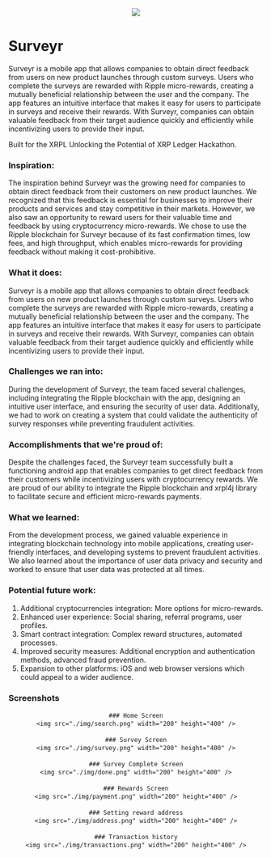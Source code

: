 <p align='center'>
    <img src='https://i.ibb.co/1zPKFDK/logo.png' width='400px'>
</p>

# Surveyr

Surveyr is a mobile app that allows companies to obtain direct feedback from users on new product launches through custom surveys. Users who complete the surveys are rewarded with Ripple micro-rewards, creating a mutually beneficial relationship between the user and the company. The app features an intuitive interface that makes it easy for users to participate in surveys and receive their rewards. With Surveyr, companies can obtain valuable feedback from their target audience quickly and efficiently while incentivizing users to provide their input.

Built for the XRPL Unlocking the Potential of XRP Ledger Hackathon.

### Inspiration:
The inspiration behind Surveyr was the growing need for companies to obtain direct feedback from their customers on new product launches. We recognized that this feedback is essential for businesses to improve their products and services and stay competitive in their markets. However, we also saw an opportunity to reward users for their valuable time and feedback by using cryptocurrency micro-rewards. We chose to use the Ripple blockchain for Surveyr because of its fast confirmation times, low fees, and high throughput, which enables micro-rewards for providing feedback without making it cost-prohibitive.

### What it does:
Surveyr is a mobile app that allows companies to obtain direct feedback from users on new product launches through custom surveys. Users who complete the surveys are rewarded with Ripple micro-rewards, creating a mutually beneficial relationship between the user and the company. The app features an intuitive interface that makes it easy for users to participate in surveys and receive their rewards. With Surveyr, companies can obtain valuable feedback from their target audience quickly and efficiently while incentivizing users to provide their input.

### Challenges we ran into:
During the development of Surveyr, the team faced several challenges, including integrating the Ripple blockchain with the app, designing an intuitive user interface, and ensuring the security of user data. Additionally, we had to work on creating a system that could validate the authenticity of survey responses while preventing fraudulent activities.

### Accomplishments that we're proud of:
Despite the challenges faced, the Surveyr team successfully built a functioning android app that enables companies to get direct feedback from their customers while incentivizing users with cryptocurrency rewards. We are proud of our ability to integrate the Ripple blockchain and xrpl4j library to facilitate secure and efficient micro-rewards payments.

### What we learned:
From the development process, we gained valuable experience in integrating blockchain technology into mobile applications, creating user-friendly interfaces, and developing systems to prevent fraudulent activities. We also learned about the importance of user data privacy and security and worked to ensure that user data was protected at all times.

### Potential future work:
1. Additional cryptocurrencies integration: More options for micro-rewards.
2. Enhanced user experience: Social sharing, referral programs, user profiles.
3. Smart contract integration: Complex reward structures, automated processes.
4. Improved security measures: Additional encryption and authentication methods, advanced fraud prevention.
5. Expansion to other platforms: iOS and web browser versions which could appeal to a wider audience.

### Screenshots

<div align='center'>
   
    ### Home Screen
    <img src="./img/search.png" width="200" height="400" />

    ### Survey Screen
    <img src="./img/survey.png" width="200" height="400" />

    ### Survey Complete Screen
    <img src="./img/done.png" width="200" height="400" />

    ### Rewards Screen
    <img src="./img/payment.png" width="200" height="400" />

    ### Setting reward address
    <img src="./img/address.png" width="200" height="400" />

    ### Transaction history
    <img src="./img/transactions.png" width="200" height="400" />

</div>
